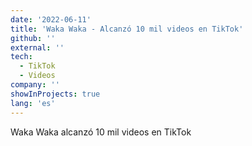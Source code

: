 ```yaml
---
date: '2022-06-11'
title: 'Waka Waka - Alcanzó 10 mil videos en TikTok'
github: ''
external: ''
tech:
  - TikTok
  - Videos
company: ''
showInProjects: true
lang: 'es'
---
```


Waka Waka alcanzó 10 mil videos en TikTok
